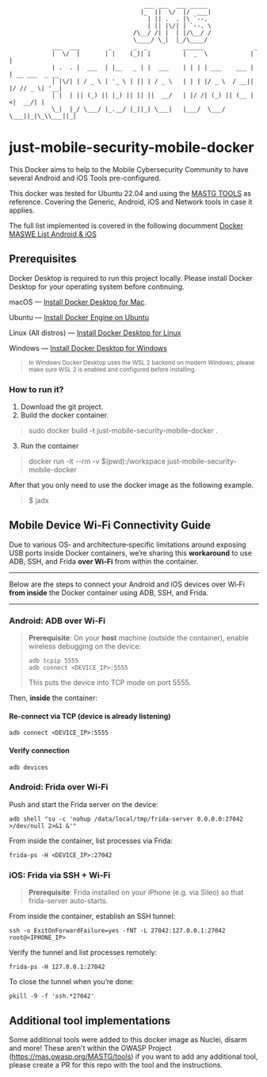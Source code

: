 ```
                                      ___ ___  ___ _____                             
                                     |_  ||  \/  |/  ___|                            
                                       | || .  . |\ `--.                             
                                       | || |\/| | `--. \                            
                                   /\__/ /| |  | |/\__/ /                            
                                   \____/ \_|  |_/\____/                             
            ___  ___        _      _  _          ______              _               
            |  \/  |       | |    (_)| |         |  _  \            | |              
            | .  . |  ___  | |__   _ | |  ___    | | | | ___    ___ | | __ ___  _ __ 
            | |\/| | / _ \ | '_ \ | || | / _ \   | | | |/ _ \  / __|| |/ // _ \| '__|
            | |  | || (_) || |_) || || ||  __/   | |/ /| (_) || (__ |   <|  __/| |   
            \_|  |_/ \___/ |_.__/ |_||_| \___|   |___/  \___/  \___||_|\_\\___||_|   
```                                                

# just-mobile-security-mobile-docker
This Docker aims to help to the Mobile Cybersecurity Community to have several Android and iOS Tools pre-configured.

This docker was tested for Ubuntu 22.04 and using the [MASTG TOOLS](https://mas.owasp.org/MASTG/tools) as reference. Covering the Generic, Android, iOS and Network tools in case it applies.

The full list implemented is covered in the following documment [Docker MASWE List Android & iOS](https://docs.google.com/spreadsheets/d/10kHjVb7YZzyA_nzCAFTjtfaSZa9TnsAgILbttIPcYTE/edit?gid=1839499844#gid=1839499844)

## Prerequisites

Docker Desktop is required to run this project locally. Please install Docker Desktop for your operating system before continuing.

macOS — [Install Docker Desktop for Mac](https://docs.docker.com/desktop/setup/install/mac-install/). 

Ubuntu — [Install Docker Engine on Ubuntu](https://docs.docker.com/desktop/setup/install/linux/ubuntu/)

Linux (All distros) — [Install Docker Desktop for Linux](https://docs.docker.com/desktop/setup/install/linux/) 

Windows — [Install Docker Desktop for Windows](https://docs.docker.com/desktop/setup/install/windows-install/)
><sub>In Windows Docker Desktop uses the WSL 2 backend on modern Windows; please make sure WSL 2 is enabled and configured before installing. </sub>



### How to run it?

1. Download the git project.
2. Build the docker container.
> sudo docker build -t just-mobile-security-mobile-docker .
3. Run the container
> docker run -it --rm -v $(pwd):/workspace just-mobile-security-mobile-docker	

After that you only need to use the docker image as the following example.

> $ jadx


## Mobile Device Wi‑Fi Connectivity Guide

Due to various OS‑ and architecture‑specific limitations around exposing USB ports inside Docker containers, we’re sharing this **workaround** to use ADB, SSH, and Frida **over Wi‑Fi** from within the container.

---

Below are the steps to connect your Android and iOS devices over Wi‑Fi **from inside** the Docker container using ADB, SSH, and Frida.

---

### Android: ADB over Wi‑Fi

> **Prerequisite**: On your **host** machine (outside the container), enable wireless debugging on the device:
> ```
> adb tcpip 5555
> adb connect <DEVICE_IP>:5555
> ```
> This puts the device into TCP mode on port 5555.

Then, **inside** the container:

#### Re-connect via TCP (device is already listening)
```
adb connect <DEVICE_IP>:5555
```
#### Verify connection
```
adb devices
```
### Android: Frida over Wi‑Fi

Push and start the Frida server on the device:
```
adb shell "su -c 'nohup /data/local/tmp/frida-server 0.0.0.0:27042 >/dev/null 2>&1 &'"
```
From inside the container, list processes via Frida:
```
frida-ps -H <DEVICE_IP>:27042
```

### iOS: Frida via SSH + Wi‑Fi

> **Prerequisite**: Frida installed on your iPhone (e.g. via Sileo) so that frida-server auto-starts.

From inside the container, establish an SSH tunnel:
```
ssh -o ExitOnForwardFailure=yes -fNT -L 27042:127.0.0.1:27042 root@<IPHONE_IP>
```
Verify the tunnel and list processes remotely:
```
frida-ps -H 127.0.0.1:27042
```
To close the tunnel when you’re done:
```
pkill -9 -f 'ssh.*27042'
```

## Additional tool implementations

Some additional tools were added to this docker image as Nuclei, disarm and more! These aren't within the OWASP Project (https://mas.owasp.org/MASTG/tools) if you want to add any additional tool, please create a PR for this repo with the tool and the instructions.
